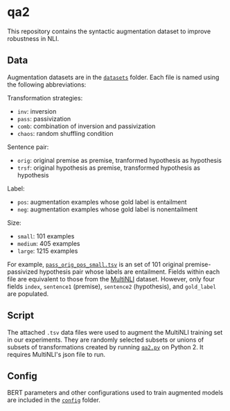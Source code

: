 # qa2

This repository contains the syntactic augmentation dataset to improve robustness in NLI.

## Data

Augmentation datasets are in the [`datasets`](https://github.com/Aatlantise/qa2/tree/master/datasets) folder. Each file is named using the following abbreviations:

Transformation strategies:
- `inv`: inversion
- `pass`: passivization
- `comb`: combination of inversion and passivization
- `chaos`: random shuffling condition

Sentence pair:
- `orig`: original premise as premise, tranformed hypothesis as hypothesis
- `trsf`: original hypothesis as premise, transformed hypothesis as hypothesis

Label:
- `pos`: augmentation examples whose gold label is entailment
- `neg`: augmentation examples whose gold label is nonentailment

Size:
- `small`: 101 examples
- `medium`: 405 examples
- `large`: 1215 examples

For example, [`pass_orig_pos_small.tsv`](https://github.com/Aatlantise/qa2/tree/master/datasets/pass_orig_pos_small.tsv) is an set of 101 original premise-passivized hypothesis pair whose labels are entailment. Fields within each file are equivalent to those from the [MultiNLI](https://github.com/nyu-mll/multiNLI) dataset. However, only four fields `index`, `sentence1` (premise), `sentence2` (hypothesis), and `gold_label` are populated.

## Script

The attached `.tsv` data files were used to augment the MultiNLI training set in our experiments. They are randomly selected subsets or unions of subsets of transformations created by running [`qa2.py`](https://github.com/Aatlantise/qa2/tree/master/qa2.py) on Python 2. It requires MultiNLI's json file to run.

## Config

BERT parameters and other configurations used to train augmented models are included in the [`config`](https://github.com/Aatlantise/qa2/tree/master/config) folder.

